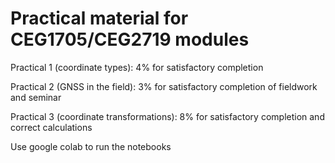 # Practical material for CEG1705/CEG2719 modules

Practical 1 (coordinate types): 4% for satisfactory completion

Practical 2 (GNSS in the field): 3% for satisfactory completion of fieldwork and seminar

Practical 3 (coordinate transformations): 8% for satisfactory completion and correct calculations

Use google colab to run the notebooks
